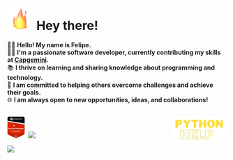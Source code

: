 
# <img alt="img" height="55" width="60" src="https://raw.githubusercontent.com/beckerfelipee/ImagesDB/main/Misc/fire.gif"> Hey there!



🙋‍♂️ **Hello! My name is Felipe.** <br>
👨‍💻 **I'm a passionate software developer, currently contributing my skills at [Capgemini](https://www.capgemini.com/pt-en/).** <br>
📚 **I thrive on learning and sharing knowledge about programming and technology.** <br> 
💪 **I am committed to helping others overcome challenges and achieve their goals.** <br>
🌐 **I am always open to new opportunities, ideas, and collaborations!** <br>

<!-- 🚀 **Work in progress... The journey continues!** <br> -->
<!-- 💼 **I am actively seeking a developer position where I can grow and contribute my skills!** <br> -->
<!-- 🐍 **Python is my therapy, but i'm always exploring new tools...** <br> -->
<!-- 🎓 **I have a degree in Psychology and a background in Cognitive Science research.** <br> -->


##
<!--
 <a href="https://beckerfelipee.github.io/GPTool-LandingPage/">
  <img align="right" alt="Gptool" height="60" width="80" src="https://raw.githubusercontent.com/beckerfelipee/ImagesDB/main/GPTool/GPToolLogo1.gif">
</a>
-->

 <a href="https://raw.githubusercontent.com/beckerfelipee/ImagesDB/main/PythonHelp/Python%20Help.png">
  <img align="right" alt="Python-help" height="60" src="https://raw.githubusercontent.com/beckerfelipee/ImagesDB/main/PythonHelp/PythonHelp.png">
</a>

<!-- Icons --> 
<p align="left"> <img height="50" src="https://raw.githubusercontent.com/beckerfelipee/ImagesDB/main/OutsystemsProjects/Misc/Reactive%20Badge.png">&nbsp;&nbsp;<img src="https://skillicons.dev/icons?i=github,py,css,html,js,nodejs,cs,dotnet"> </p>

<!-- Discord --> 
<!--<a href="https://cdn.discordapp.com/attachments/770989141134671925/1160196258691022888/Kikope_Discord.png?ex=6533c7f7&is=652152f7&hm=95c883607f5586049b244be135897da722efa19adeaa7f4a372595650b44147a&" target="_blank"><img 
height='36' src="https://img.shields.io/badge/Discord-7289DA?style=for-the-badge&logo=discord&logoColor=white" target="_blank"></a> 
&nbsp;--> 
<a href="https://www.linkedin.com/in/felipebeckersantos/" target="_blank"><img height='36' margin-left=100 src="https://img.shields.io/badge/-LinkedIn-%230077B5?style=for-the-badge&logo=linkedin&logoColor=white" target="_blank"></a> 
<!-- &nbsp;<a href='https://www.buymeacoffee.com/beckerfelipee' target='_blank'><img height='36' style='border:0px;height:36px;' src='https://raw.githubusercontent.com/beckerfelipee/ImagesDB/main/Misc/BuyMeCoffee.png' border='0' alt='Buy Me a Coffee' /></a> --> 


